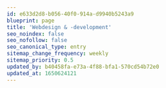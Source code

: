 ```yaml
---
id: e633d2d8-b056-40f0-914a-d9940b5243a9
blueprint: page
title: 'Webdesign & -development'
seo_noindex: false
seo_nofollow: false
seo_canonical_type: entry
sitemap_change_frequency: weekly
sitemap_priority: 0.5
updated_by: b40458fa-e73a-4f88-bfa1-570cd54b72e0
updated_at: 1650624121
---
```

